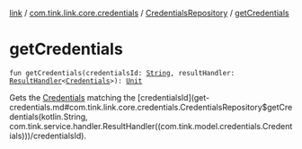[link](../../index.md) / [com.tink.link.core.credentials](../index.md) / [CredentialsRepository](index.md) / [getCredentials](./get-credentials.md)

# getCredentials

`fun getCredentials(credentialsId: `[`String`](https://kotlinlang.org/api/latest/jvm/stdlib/kotlin/-string/index.html)`, resultHandler: `[`ResultHandler`](../../com.tink.service.handler/-result-handler/index.md)`<`[`Credentials`](../../com.tink.model.credentials/-credentials/index.md)`>): `[`Unit`](https://kotlinlang.org/api/latest/jvm/stdlib/kotlin/-unit/index.html)

Gets the [Credentials](../../com.tink.model.credentials/-credentials/index.md) matching the [credentialsId](get-credentials.md#com.tink.link.core.credentials.CredentialsRepository$getCredentials(kotlin.String, com.tink.service.handler.ResultHandler((com.tink.model.credentials.Credentials)))/credentialsId).


